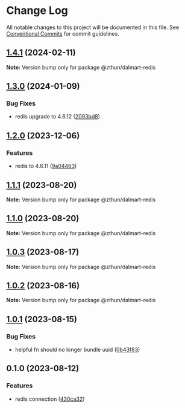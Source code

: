 # Change Log

All notable changes to this project will be documented in this file.
See [Conventional Commits](https://conventionalcommits.org) for commit guidelines.

## [1.4.1](https://github.com/zthun/dalmart/compare/v1.4.0...v1.4.1) (2024-02-11)

**Note:** Version bump only for package @zthun/dalmart-redis





## [1.3.0](https://github.com/zthun/dalmart/compare/v1.2.0...v1.3.0) (2024-01-09)


### Bug Fixes

* redis upgrade to 4.6.12 ([2093bd8](https://github.com/zthun/dalmart/commit/2093bd82032f29886a47d963ceaa743435c95439))



## [1.2.0](https://github.com/zthun/dalmart/compare/v1.1.1...v1.2.0) (2023-12-06)


### Features

* redis to 4.6.11 ([9a04463](https://github.com/zthun/dalmart/commit/9a044630d0c6855b28457ef44e733223bf53e2ba))



## [1.1.1](https://github.com/zthun/dalmart/compare/v1.1.0...v1.1.1) (2023-08-20)

**Note:** Version bump only for package @zthun/dalmart-redis





## [1.1.0](https://github.com/zthun/dalmart/compare/v1.0.3...v1.1.0) (2023-08-20)

**Note:** Version bump only for package @zthun/dalmart-redis





## [1.0.3](https://github.com/zthun/dalmart/compare/v1.0.2...v1.0.3) (2023-08-17)

**Note:** Version bump only for package @zthun/dalmart-redis





## [1.0.2](https://github.com/zthun/dalmart/compare/v1.0.1...v1.0.2) (2023-08-16)

**Note:** Version bump only for package @zthun/dalmart-redis





## [1.0.1](https://github.com/zthun/dalmart/compare/v0.1.2...v1.0.1) (2023-08-15)


### Bug Fixes

* helpful fn should no longer bundle uuid ([0b43f83](https://github.com/zthun/dalmart/commit/0b43f831c5cd423ecc6147f5030f15636906ab13))



## 0.1.0 (2023-08-12)


### Features

* redis connection ([430ca32](https://github.com/zthun/dalmart/commit/430ca324480863f7f5f5b752feb1b294206300be))
